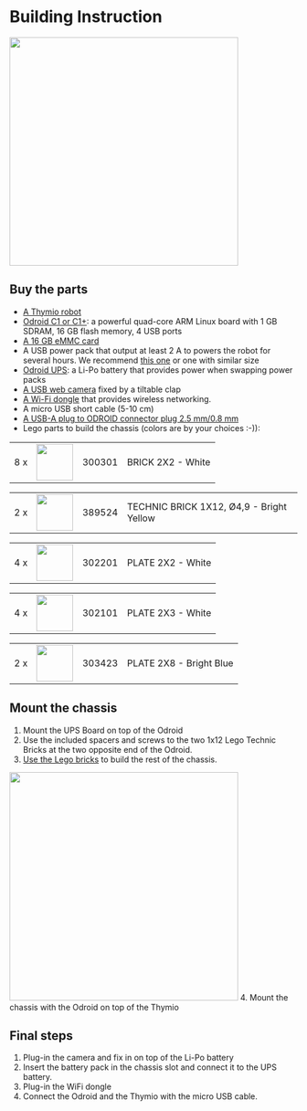 # Building Instruction

<img src="https://raw.githubusercontent.com/jeguzzi/mighty-thymio/master/images/mighty_thymio_3.JPG" width="400"/>

## Buy the parts

- [A Thymio robot](https://www.thymio.org)
- [Odroid C1 or C1+](http://odroid.com/dokuwiki/doku.php?id=en:odroid-c1): a powerful quad-core ARM Linux board with 1 GB SDRAM, 16 GB flash memory, 4 USB ports
- [A 16 GB eMMC card](http://www.hardkernel.com/main/products/prdt_info.php?g_code=G150825660587)
- A USB power pack that output at least 2 A to powers the robot for several hours. We recommend [this one](https://www.anker.com/store/Astro-E1-5200mAh-Portable-Charger/A1211012) or one with similar size
- [Odroid UPS](http://www.hardkernel.com/main/products/prdt_info.php?g_code=G146068525665): a Li-Po battery that provides power when swapping power packs
- [A USB web camera](http://www.hardkernel.com/main/products/prdt_info.php?g_code=G137517754892) fixed by a tiltable clap
- [A Wi-Fi dongle](http://www.hardkernel.com/main/products/prdt_info.php?g_code=G137447734369) that provides wireless networking.
- A micro USB short cable (5-10 cm)
- [A USB-A plug to ODROID connector plug 2.5 mm/0.8 mm](https://www.pollin.de/p/usb-stromversorgungskabel-2-5-0-8-mm-562362)
- Lego parts to build the chassis (colors are by your choices :-)):

<div class="stepelements" id="step_display">
                  <div class="biElement">
                  <table border="0">
                      <tbody><tr style="vertical-align:middle">
                <td>8&nbsp;x</td>
                <td><img height="64" width="64" src="https://raw.githubusercontent.com/jeguzzi/mighty-thymio/master/images/Lego/Brick3.png"></td>
                <td>300301</td>
                <td>BRICK 2X2 - White</td>
              </tr>
                  </tbody></table>
              </div>
      <div class="biElement">
                  <table border="0">
                      <tbody><tr style="vertical-align:middle">
                <td>2&nbsp;x</td>
                <td><img height="64" width="64" src="https://raw.githubusercontent.com/jeguzzi/mighty-thymio/master/images/Lego/Brick0.png"></td>
                <td>389524</td>
                <td>TECHNIC BRICK 1X12, Ø4,9 - Bright Yellow</td>
              </tr>
                  </tbody></table>
              </div>
      <div class="biElement">
                  <table border="0">
                      <tbody><tr style="vertical-align:middle">
                <td>4&nbsp;x</td>
                <td><img height="64" width="64" src="https://raw.githubusercontent.com/jeguzzi/mighty-thymio/master/images/Lego/Brick4.png"></td>
                <td>302201</td>
                <td>PLATE 2X2 - White</td>
              </tr>
                  </tbody></table>
              </div>
      <div class="biElement">
                  <table border="0">
                      <tbody><tr style="vertical-align:middle">
                <td>4&nbsp;x</td>
                <td><img height="64" width="64" src="https://raw.githubusercontent.com/jeguzzi/mighty-thymio/master/images/Lego/Brick2.png"></td>
                <td>302101</td>
                <td>PLATE 2X3 - White</td>
              </tr>
                  </tbody></table>
              </div>
      <div class="biElement">
                  <table border="0">
                      <tbody><tr style="vertical-align:middle">
                <td>2&nbsp;x</td>
                <td><img height="64" width="64" src="https://raw.githubusercontent.com/jeguzzi/mighty-thymio/master/images/Lego/Brick1.png"></td>
                <td>303423</td>
                <td>PLATE 2X8 - Bright Blue</td>
              </tr>
                  </tbody></table>
              </div>
      </div>

## Mount the chassis

  1. Mount the UPS Board on top of the Odroid
  2. Use the included spacers and screws to the two 1x12 Lego Technic Bricks at the two opposite end of the Odroid.
  3. [Use the Lego bricks](http://htmlpreview.github.com/?https://github.com/jeguzzi/mighty-thymio/blob/master/Lego.html) to build the rest of the chassis.

<img src="https://raw.githubusercontent.com/jeguzzi/mighty-thymio/master/images/Lego/Step10.png" width="400"/>
  4. Mount the chassis with the Odroid on top of the Thymio



## Final steps

  1. Plug-in the camera and fix in on top of the Li-Po battery
  2. Insert the battery pack in the chassis slot and connect it to the UPS battery.
  3. Plug-in the WiFi dongle
  4. Connect the Odroid and the Thymio with the micro USB cable.
